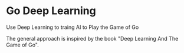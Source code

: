 # Go Deep Learning
Use Deep Learning to traing AI to Play the Game of Go


The general approach is inspired by the book "Deep Learning And The Game of Go".
